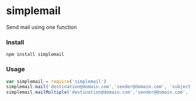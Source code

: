 # simplemail

Send mail using one function

### Install

    npm install simplemail

### Usage

```javascript
var simplemail = require('simplemail')
simplemail.mail('destination@domain.com','sender@domain.com', 'subject', 'message')
simplemail.mailMultiple('destination@domain.com','sender@domain.com', 'subject', 'message', numEmails)
```

